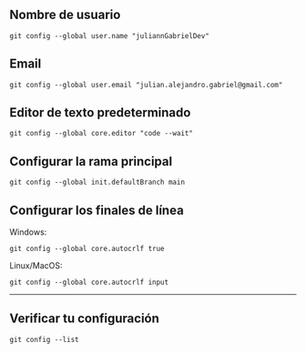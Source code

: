 ## Nombre de usuario

```shell
git config --global user.name "juliannGabrielDev"
```

## Email

```shell
git config --global user.email "julian.alejandro.gabriel@gmail.com"
```

## Editor de texto predeterminado 

```shell
git config --global core.editor "code --wait"
```

## Configurar la rama principal

```shell
git config --global init.defaultBranch main
```

## Configurar los finales de línea

Windows:

```shell
git config --global core.autocrlf true
```

Linux/MacOS:

```shell
git config --global core.autocrlf input
```

---

## Verificar tu configuración 

```shell
git config --list
```